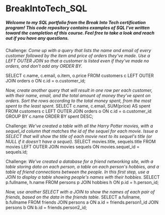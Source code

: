 # BreakIntoTech_SQL

##### Welcome to my SQL portfolio from the Break Into Tech certification program! This code repository contains examples of SQL I've written toward the completion of this course. Feel free to take a look and reach out if you have any questions.

Challenge:
*Come up with a query that lists the name and email of every customer followed by the item and price of orders they've made. Use a LEFT OUTER JOIN so that a customer is listed even if they've made no orders, and don't add any ORDER BY.*
  
  SELECT c.name,
	c.email,
	o.item,
	o.price
	FROM customers c
	LEFT OUTER JOIN orders o
        	ON c.id = o.customer_id;

*Now, create another query that will result in one row per each customer, with their name, email, and the total amount of money they've spent on orders. Sort the rows according to the total money spent, from the most spent to the least spent.*
		SELECT c.name,
			c.email,
			SUM(price) AS spent
		FROM customers c
			LEFT OUTER JOIN orders o
				ON c.id = o.customer_id
		GROUP BY c.name
   		ORDER BY spent DESC;



Challenge:
*We've created a table with all the Harry Potter movies, with a sequel_id column that matches the id of the sequel for each movie. Issue a SELECT that will show the title of each movie next to its sequel's title (or NULL if it doesn't have a sequel).*
		SELECT movies.title,
			sequels.title
		FROM movies
			LEFT OUTER JOIN movies sequels
        			ON movies.sequel_id = sequels.id;



Challenge:
*We've created a database for a friend networking site, with a table storing data on each person, a table on each person's hobbies, and a table of friend connections between the people. In this first step, use a JOIN to display a table showing people's names with their hobbies.*
		SELECT p.fullname,
			h.name
		FROM persons p
			JOIN hobbies h
       				ON p.id = h.person_id;

*Now, use another SELECT with a JOIN to show the names of each pair of friends, based on the data in the friends table.*
		SELECT a.fullname, b.fullname
		FROM friends
			JOIN persons a
				ON a.id = friends.person1_id
			JOIN persons b
        			ON b.id = friends.person2_id;


